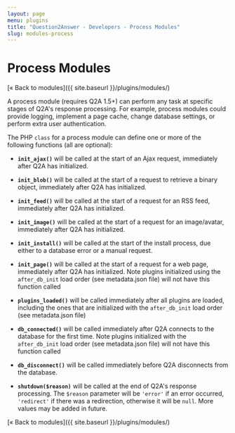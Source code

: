 ```yaml
---
layout: page
menu: plugins
title: "Question2Answer - Developers - Process Modules"
slug: modules-process
---
```


# Process Modules

[« Back to modules]({{ site.baseurl }}/plugins/modules/)

A process module (requires Q2A 1.5+) can perform any task at specific stages of Q2A's response processing. For example, process modules could provide logging, implement a page cache, change database settings, or perform extra user authentication.

The PHP `class` for a process module can define one or more of the following functions (all are optional):

- **`init_ajax()`** will be called at the start of an Ajax request, immediately after Q2A has initialized.

- **`init_blob()`** will be called at the start of a request to retrieve a binary object, immediately after Q2A has initialized.

- **`init_feed()`** will be called at the start of a request for an RSS feed, immediately after Q2A has initialized.

- **`init_image()`** will be called at the start of a request for an image/avatar, immediately after Q2A has initialized.

- **`init_install()`** will be called at the start of the install process, due either to a database error or a manual request.

- **`init_page()`** will be called at the start of a request for a web page, immediately after Q2A has initialized. Note plugins initialized using the `after_db_init` load order (see metadata.json file) will not have this function called

- **`plugins_loaded()`** will be called immediately after all plugins are loaded, including the ones that are initialized with the `after_db_init` load order (see metadata.json file)

- **`db_connected()`** will be called immediately after Q2A connects to the database for the first time. Note plugins initialized with the `after_db_init` load order (see metadata.json file) will not have this function called

- **`db_disconnect()`** will be called immediately before Q2A disconnects from the database.

- **`shutdown($reason)`** will be called at the end of Q2A's response processing. The `$reason` parameter will be `'error'` if an error occurred, `'redirect'` if there was a redirection, otherwise it will be `null`. More values may be added in future.

[« Back to modules]({{ site.baseurl }}/plugins/modules/)
